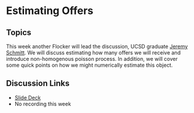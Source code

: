 # Estimating Offers

## Topics

This week another Flocker will lead the discussion, UCSD graduate [Jeremy Schmitt](https://mathweb.ucsd.edu/~j2schmit). 
We will discuss estimating how many offers we will receive and introduce non-homogenous poisson process. In addition, we 
will cover some quick points on how we might numerically estimate this object.

## Discussion Links
* [Slide Deck](https://docs.google.com/presentation/d/17Nhb3EBX4uruHIAP-PNNgi9NJnDxR22IbYsYcUbRFJQ/edit?usp=sharing)
* No recording this week


